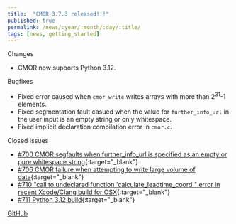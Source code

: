 ```yaml
---
title:  "CMOR 3.7.3 released!!!"
published: true
permalink: /news/:year/:month/:day/:title/
tags: [news, getting_started]
---
```


Changes
* CMOR now supports Python 3.12.

Bugfixes
* Fixed error caused when `cmor_write` writes arrays with more than 2<sup>31</sup>-1 elements.
* Fixed segmentation fault casued when the value for `further_info_url` in the user input is an empty string or only whitespace.
* Fixed implicit declaration compilation error in `cmor.c`.

Closed Issues
* [#700 CMOR segfaults when further_info_url is specified as an empty or pure whitespace string](https://github.com/PCMDI/cmor/issues/700){:target="_blank"}
* [#706 CMOR failure when attempting to write large volume of data](https://github.com/PCMDI/cmor/issues/706){:target="_blank"}
* [#710 "call to undeclared function 'calculate_leadtime_coord'" error in recent Xcode/Clang build for OSX](https://github.com/PCMDI/cmor/issues/710){:target="_blank"}
* [#711 Python 3.12 build](https://github.com/PCMDI/cmor/issues/711){:target="_blank"}

[GitHub](https://github.com/PCMDI/cmor/releases/tag/3.7.3)
